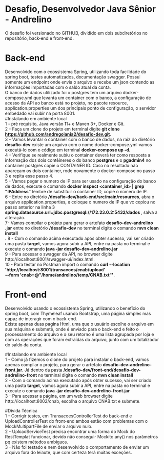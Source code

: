 # Desafio, Desenvolvedor Java Sênior - Andrelino


O desafio foi versionado no GITHUB, dividido em dois subdiretórios no repositório, back-end e front-end.


# Back-end
Desenvolvido com o ecossistema Spring, utilizando toda facilidade do spring boot, testes automatizados, documentação swagger. Possui somente um endpoint onde envia o arquivo e recebe um json contendo as informações importadas com o saldo atual da conta.
<br>
O banco de dados utilizado foi o postgres tem um arquivo docker-compose.yml que levanta um container com o banco, a configuração de acesso da API ao banco está no projeto, no pacote resource, application.properties um dos principais ponto de configuração, o servidor embedado vai subir na porta 8001.
<br>
#Instalando em ambiente local
<br>
1 - pré requisito, Java versão 11+ e Maven 3+, Docker e Git.
<br>
2 - Faça um clone do projeto em terminal digite <b>git clone https://github.com/andregoiania2/desafio-dev.git</b>.
<br>
3 - Vamos levantar o container com o banco de dados, na raiz do diretório <b>desafio-dev</b> existe um arquivo com o nome docker-compose.yml vamos executá-lo com o código em terminal <b>docker-compose up -d</b>.
<br>
4 - Verifique se realmente subiu o container <docker ps> deverá ter como resposta a informação dos dois contêineres o do banco <b>postgres</b> e o <b>pgadmin4</b> no container postgres copie o CONTAINER ID. Caso no resultado não apareçam os dois container, rode novamente o docker-compose no passo 3 e repita esse passo 4.
<br>
5 - Vamos pegar o numero de IP para ser usado na configuração do banco de dados, execute o comando <b>docker inspect <container_id> | grep "IPAddress"</b> lembre de substituir o container ID, copie o número de IP.
<br>
6 - Entre no diretório <b>/desafio-dev/back-end/src/main/resources</b>, abra o arquivo application.properties, e coloque o numero de IP que vc copiou no passo anterior na linha 3 <b>spring.datasource.url=jdbc:postgresql://172.23.0.2:5432/dados
</b>, salva a alteração.
<br>
7- Vamos compilar o projeto para gerar o artefato <b>desafio-dev-andrelino
.jar</b> entre no diretório <b>/desafio-dev</b> no terminal digite o comando <b>mvn clean install</b>
<br>.
8 - Com o comando acima executado após obter sucesso, vai ser criado uma pasta <b>target</b>, vamos agora subir a API, entre na pasta no terminal e execute o comando <b>java -jar desafio-dev-andrelino.jar </b> <br> 
9 - Para acessar o swagger da API, no browser digite http://localhost:8001/swagger-ui/index.html.
<br>
10 - Para testar no Postman import o comando <b>curl --location 'http://localhost:8001/transacoes/cnab/upload' \
--form 'cnab=@"/home/andrelino/temp/CNAB.txt"'
</b>.




# Front-end


Desenvolvido usando o ecossistema Spring, utilizando o benefício do spring boot, com Thymeleaf usando Bootstrap, uma página simples mas capaz de interagir com o back-end.
<br>
Existe apenas duas pagina Html, uma que o usuário escolhe o arquivo em sua máquina e submetê, onde é enviado para o back-end e feito o processamento do arquivo e o seu retorno é uma lista agrupada por loja e com as operações que foram extraídas do arquivo, junto com um totalizador do saldo da conta.
<br>


#Instalando em ambiente local
<br>
1 - Como já fizemos o clone do projeto para instalar o back-end, vamos apenas compilar o projeto, para gerar o artefato <b>desafio-dev-andrelino-front.jar</b>. Já dentro da pasta <b>/desafio-dev/front-end/desafio-dev-andrelino-front</b> no terminal digite o comando <b>mvn clean install</b>
<br>
2 - Com o comando acima executado após obter sucesso, vai ser criado uma pasta <b>target</b>, vamos agora subir a API, entre na pasta no terminal e execute o comando <b>java -jar desafio-dev-andrelino-front.jar </b> 
<br>
3 - Para acessar a página, em um web browser digite http://localhost:8002/cnab, escolha o arquivo CNAB.txt e submete.


#Divida Técnica
<br>
1 - Corrigir testes, em TransacoesControllerTest do back-end e UploadControllerTest do front-end ambos estão com problemas com o MockMultipartFile de enviar o arquivo nulo.
<br>
2 - UploadServiceTest precisa encontrar uma forma do Mock do RestTemplat funcionar, devido não conseguir Mockito.any() nos parâmetros pq existem métodos ambíguos.
<br>
3 - Não foi testado e nem desenvolvido o comportamento de enviar um arquivo fora do leiaute, que com certeza terá muitas exceções.


